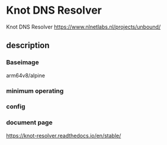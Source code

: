# Knot DNS Resolver

Knot DNS Resolver <https://www.nlnetlabs.nl/projects/unbound/>

## description

### Baseimage

arm64v8/alpine

### minimum operating

### config

### document page

<https://knot-resolver.readthedocs.io/en/stable/>